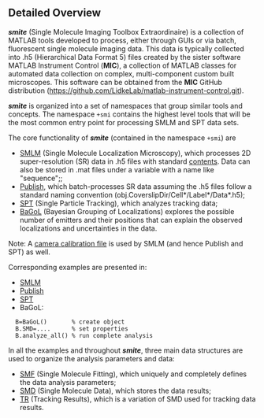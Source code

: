 ## Detailed Overview

***smite*** (Single Molecule Imaging Toolbox Extraordinaire) is a
collection of MATLAB tools developed to process, either through
GUIs or via batch, fluorescent single molecule imaging data.  This
data is typically collected into .h5 (Hierarchical Data Format 5)
files created by the sister software MATLAB Instrument Control
(**MIC**), a collection of MATLAB classes for automated data
collection on complex, multi-component custom built microscopes.
This software can be obtained from the **MIC** GitHub distribution
(https://github.com/LidkeLab/matlab-instrument-control.git).

***smite*** is organized into a set of namespaces that group similar
tools and concepts.  The namespace  `+smi`  contains the highest
level tools that will be the most common entry point for processing
SMLM and SPT data sets.

The core functionality of ***smite*** (contained in the namespace
`+smi`) are
- [SMLM](../MATLAB/+smi/@SMLM/README.md) (Single Molecule Localization
  Microscopy), which processes 2D super-resolution (SR) data in .h5
  files with standard [contents](FileFormats/H5.md). Data can also be
  stored in .mat files under a variable with a name like "sequence";;
- [Publish](../MATLAB/+smi/@Publish/README.md), which batch-processes
  SR data assuming the .h5 files follow a standard naming convention
  (obj.CoverslipDir/Cell\*/Label\*/Data\*.h5);
- [SPT](../MATLAB/+smi/@SPT/README.md) (Single Particle Tracking),
  which analyzes tracking data;
- [BaGoL](../MATLAB/+smi/@BaGoL/README.md) (Bayesian Grouping of
  Localizations) explores the possible number of emitters and their
  positions that can explain the observed localizations and
  uncertainties in the data.

Note: A [camera calibration file](FileFormats/CalibrationFile.md) is
used by SMLM (and hence Publish and SPT) as well.

Corresponding examples are presented in:
- [SMLM](../MATLAB/examples/Example_SMLM_Basic.m)
- [Publish](../MATLAB/examples/Example_Publish.m)
- [SPT](../MATLAB/examples/Example_SPT.m)
- BaGoL:
```
  B=BaGoL()       % create object
  B.SMD=....      % set properties
  B.analyze_all() % run complete analysis
```

In all the examples and throughout ***smite***, three main data
structures are used to organize the analysis parameters and data:
- [SMF](DataStructures/SMF.md) (Single Molecule Fitting), which
  uniquely and completely defines the data analysis parameters;
- [SMD](DataStructures/SMD.md) (Single Molecule Data), which stores
  the data results;
- [TR](DataStructures/TR.md) (Tracking Results), which is a variation
  of SMD used for tracking data results.
